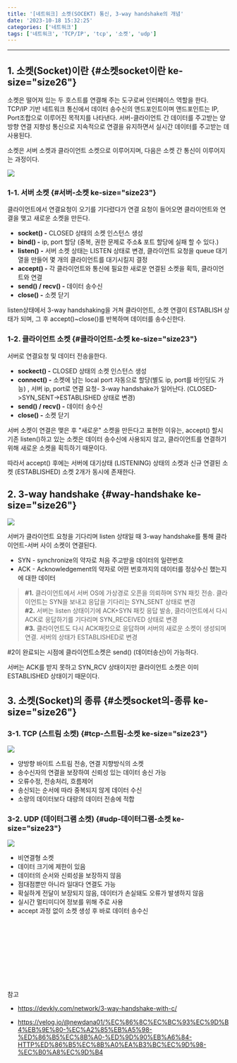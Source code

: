 ```yaml
---
title: '[네트워크] 소켓(SOCEKT) 통신, 3-way handshake의 개념'
date: '2023-10-18 15:32:25'
categories: ['네트워크']
tags: ['네트워크', 'TCP/IP', 'tcp', '소켓', 'udp']
---
```


------------------------------------------------------------------------

## 1. 소켓(Socket)이란 {#소켓socket이란 ke-size="size26"}

소켓은 떨어져 있는 두 호스트를 연결해 주는 도구로써 인터페이스 역할을 한다. TCP/IP 기반 네트워크 통신에서 데이터 송수신의 앤드포인트이며 앤드포인트는 IP, Port조합으로 이루어진 목적지를 나타낸다. 서버-클라이언트 간 데이터를 주고받는 양방향 연결 지향성 통신으로 지속적으로 연결을 유지하면서 실시간 데이터를 주고받는 데 사용된다.

소켓은 서버 소켓과 클라이언트 소켓으로 이루어지며, 다음은 소켓 간 통신이 이루어지는 과정이다.

![](/images/posts/30/img.png)

### **1-1. 서버 소켓** {#서버-소켓 ke-size="size23"}

클라이언트에서 연결요청이 오기를 기다렸다가 연결 요청이 들어오면 클라이언트와 연결을 맺고 새로운 소켓을 만든다.

-   **socket() -** CLOSED 상태의 소켓 인스턴스 생성
-   **bind() -** ip, port 할당 (중복, 권한 문제로 주소& 포트 할당에 실패 할 수 있다.)
-   **listen() -** 서버 소켓 상태는 LISTEN 상태로 변경, 클라이언트 요청을 queue 대기열을 만들어 몇 개의 클라이언트를 대기시킬지 결정
-   **accept() -** 각 클라이언트와 통신에 필요한 새로운 연결된 소켓을 획득, 클라이언트와 연결
-   **send() / recv() -** 데이터 송수신
-   **close() -** 소켓 닫기

listen상태에서 3-way handshaking을 거쳐 클라이언트, 소켓 연결이 ESTABLISH 상태가 되며, 그 후 accept()\~close()를 반복하며 데이터를 송수신한다.

### **1-2. 클라이언트 소켓** {#클라이언트-소켓 ke-size="size23"}

서버로 연결요청 및 데이터 전송을한다.

-   **sockect() -** CLOSED 상태의 소켓 인스턴스 생성
-   **connect() -** 소켓에 남는 local port 자동으로 할당(별도 ip, port를 바인딩도 가능) , 서버 ip, port로 연결 요청- 3-way handshake가 일어난다. (CLOSED-\>SYN_SENT-\>ESTABLISHED 상태로 변경)
-   **send() / recv() -** 데이터 송수신
-   **close() -** 소켓 닫기

서버 소켓이 연결은 맺은 후 \"새로운\" 소켓을 만든다고 표현한 이유는, accept() 할시 기존 listen()하고 있는 소켓은 데이터 송수신에 사용되지 않고, 클라이언트를 연결하기 위해 새로운 소켓을 획득하기 때문이다.

따라서 accept() 후에는 서버에 대기상태 (LISTENING) 상태의 소켓과 신규 연결된 소켓 (ESTABLISHED) 소켓 2개가 동시에 존재한다.

## 2. 3-way handshake {#way-handshake ke-size="size26"}

![](/images/posts/30/img_1.png)

서버가 클라이언트 요청을 기다리며 listen 상태일 때 3-way handshake를 통해 클라이언트-서버 사이 소켓이 연결된다.

-   SYN - synchronize의 약자로 처음 주고받을 데이터의 일련번호
-   ACK - Acknowledgement의 약자로 어떤 번호까지의 데이터를 정상수신 했는지에 대한 데이터

> **#1.** 클라이언트에서 서버 OS에 가상경로 오픈을 의뢰하며 SYN 패킷 전송. 클라이언트는 SYN을 보내고 응답을 기다리는 SYN_SENT 상태로 변경\
> **#2.** 서버는 listen 상태이기에 ACK+SYN 패킷 응답 발송, 클라이언트에서 다시 ACK로 응답하기를 기다리며 SYN_RECEIVED 상태로 변경\
> **#3.** 클라이언트도 다시 ACK패킷으로 응답하며 서버의 새로운 소켓이 생성되며 연결. 서버의 상태가 ESTABLISHED로 변경

#2이 완료되는 시점에 클라이언트소켓은 send() (데이터송신)이 가능하다.

서버는 ACK를 받지 못하고 SYN_RCV 상태이지만 클라이언트 소켓은 이미 ESTABLISHED 상태이기 때문이다.

## 3. 소켓(Socket)의 종류 {#소켓socket의-종류 ke-size="size26"}

### **3-1. TCP (스트림 소켓)** {#tcp-스트림-소켓 ke-size="size23"}

![](/images/posts/30/img_2.png)

-   양방향 바이트 스트림 전송, 연결 지향방식의 소켓
-   송수신자의 연결을 보장하여 신뢰성 있는 데이터 송신 가능
-   오류수정, 전송처리, 흐름제어
-   송신되는 순서에 따라 중복되지 않게 데이터 수신
-   소량의 데이터보다 대량의 데이터 전송에 적합

### **3-2. UDP (데이터그램 소켓)** {#udp-데이터그램-소켓 ke-size="size23"}

![](/images/posts/30/img_3.png)

-   비연결형 소켓
-   데이터 크기에 제한이 있음
-   데이터의 순서와 신뢰성을 보장하지 않음
-   점대점뿐만 아니라 일대다 연결도 가능
-   확실하게 전달이 보장되지 않음, 데이터가 손실돼도 오류가 발생하지 않음
-   실시간 멀티미디어 정보를 위해 주로 사용
-   accept 과정 없이 소켓 생성 후 바로 데이터 송수신
 

 

 

 

 

 

참고

- https://devkly.com/network/3-way-handshake-with-c/

- https://velog.io/@newdana01/%EC%86%8C%EC%BC%93%EC%9D%B4%EB%9E%80-%EC%A2%85%EB%A5%98-%ED%86%B5%EC%8B%A0-%ED%9D%90%EB%A6%84-HTTP%ED%86%B5%EC%8B%A0%EA%B3%BC%EC%9D%98-%EC%B0%A8%EC%9D%B4
 

